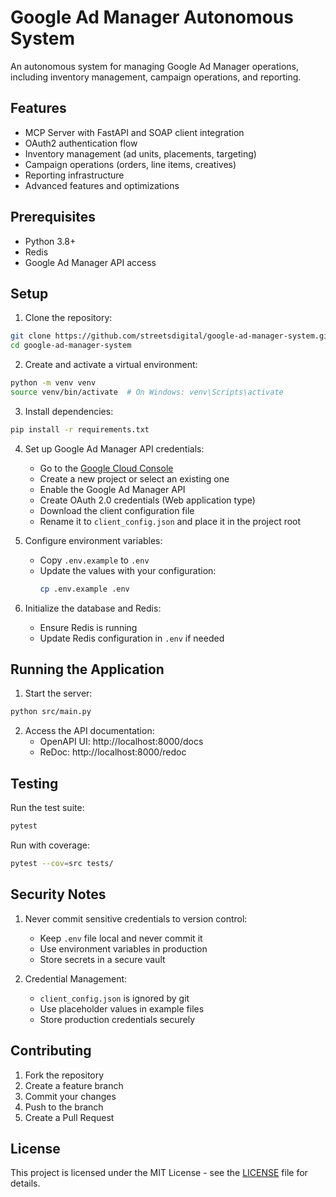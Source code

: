 # Google Ad Manager Autonomous System

An autonomous system for managing Google Ad Manager operations, including inventory management, campaign operations, and reporting.

## Features

- MCP Server with FastAPI and SOAP client integration
- OAuth2 authentication flow
- Inventory management (ad units, placements, targeting)
- Campaign operations (orders, line items, creatives)
- Reporting infrastructure
- Advanced features and optimizations

## Prerequisites

- Python 3.8+
- Redis
- Google Ad Manager API access

## Setup

1. Clone the repository:
```bash
git clone https://github.com/streetsdigital/google-ad-manager-system.git
cd google-ad-manager-system
```

2. Create and activate a virtual environment:
```bash
python -m venv venv
source venv/bin/activate  # On Windows: venv\Scripts\activate
```

3. Install dependencies:
```bash
pip install -r requirements.txt
```

4. Set up Google Ad Manager API credentials:
   - Go to the [Google Cloud Console](https://console.cloud.google.com)
   - Create a new project or select an existing one
   - Enable the Google Ad Manager API
   - Create OAuth 2.0 credentials (Web application type)
   - Download the client configuration file
   - Rename it to `client_config.json` and place it in the project root

5. Configure environment variables:
   - Copy `.env.example` to `.env`
   - Update the values with your configuration:
     ```bash
     cp .env.example .env
     ```

6. Initialize the database and Redis:
   - Ensure Redis is running
   - Update Redis configuration in `.env` if needed

## Running the Application

1. Start the server:
```bash
python src/main.py
```

2. Access the API documentation:
   - OpenAPI UI: http://localhost:8000/docs
   - ReDoc: http://localhost:8000/redoc

## Testing

Run the test suite:
```bash
pytest
```

Run with coverage:
```bash
pytest --cov=src tests/
```

## Security Notes

1. Never commit sensitive credentials to version control:
   - Keep `.env` file local and never commit it
   - Use environment variables in production
   - Store secrets in a secure vault

2. Credential Management:
   - `client_config.json` is ignored by git
   - Use placeholder values in example files
   - Store production credentials securely

## Contributing

1. Fork the repository
2. Create a feature branch
3. Commit your changes
4. Push to the branch
5. Create a Pull Request

## License

This project is licensed under the MIT License - see the [LICENSE](LICENSE) file for details.
